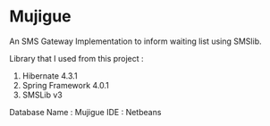 # Mujigue
An SMS Gateway Implementation to inform waiting list using SMSlib. 

Library that I used from this project : 
1. Hibernate 4.3.1
2. Spring Framework 4.0.1
3. SMSLib v3

Database Name : Mujigue
IDE : Netbeans
